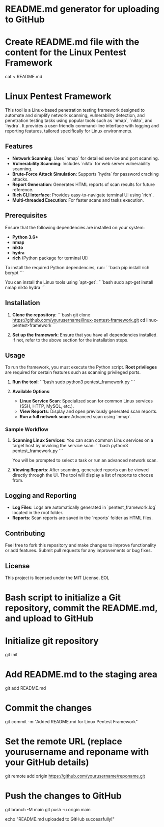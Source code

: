 # README.md generator for uploading to GitHub

# Create README.md file with the content for the Linux Pentest Framework

cat <<EOL > README.md
# Linux Pentest Framework

This tool is a Linux-based penetration testing framework designed to automate and simplify network scanning, vulnerability detection, and penetration testing tasks using popular tools such as \`nmap\`, \`nikto\`, and \`hydra\`. It provides a user-friendly command-line interface with logging and reporting features, tailored specifically for Linux environments.

## Features

- **Network Scanning**: Uses \`nmap\` for detailed service and port scanning.
- **Vulnerability Scanning**: Includes \`nikto\` for web server vulnerability scanning.
- **Brute-Force Attack Simulation**: Supports \`hydra\` for password cracking attacks.
- **Report Generation**: Generates HTML reports of scan results for future reference.
- **Rich CLI Interface**: Provides easy-to-navigate terminal UI using \`rich\`.
- **Multi-threaded Execution**: For faster scans and tasks execution.

## Prerequisites

Ensure that the following dependencies are installed on your system:

- **Python 3.6+**
- **nmap**
- **nikto**
- **hydra**
- **rich** (Python package for terminal UI)

To install the required Python dependencies, run:
\`\`\`bash
pip install rich bcrypt
\`\`\`

You can install the Linux tools using \`apt-get\`:
\`\`\`bash
sudo apt-get install nmap nikto hydra
\`\`\`

## Installation

1. **Clone the repository**:
   \`\`\`bash
   git clone https://github.com/yourusername/linux-pentest-framework.git
   cd linux-pentest-framework
   \`\`\`

2. **Set up the framework**:
   Ensure that you have all dependencies installed. If not, refer to the above section for the installation steps.

## Usage

To run the framework, you must execute the Python script. **Root privileges** are required for certain features such as scanning privileged ports.

1. **Run the tool**:
   \`\`\`bash
   sudo python3 pentest_framework.py
   \`\`\`

2. **Available Options**:
   - **Linux Service Scan**: Specialized scan for common Linux services (SSH, HTTP, MySQL, etc.).
   - **View Reports**: Display and open previously generated scan reports.
   - **Run a full network scan**: Advanced scan using \`nmap\`.

### Sample Workflow

1. **Scanning Linux Services**:
   You can scan common Linux services on a target host by invoking the service scan:
   \`\`\`bash
   python3 pentest_framework.py
   \`\`\`

   You will be prompted to select a task or run an advanced network scan.

2. **Viewing Reports**:
   After scanning, generated reports can be viewed directly through the UI. The tool will display a list of reports to choose from.

## Logging and Reporting

- **Log Files**: Logs are automatically generated in \`pentest_framework.log\` located in the root folder.
- **Reports**: Scan reports are saved in the \`reports\` folder as HTML files.

## Contributing

Feel free to fork this repository and make changes to improve functionality or add features. Submit pull requests for any improvements or bug fixes.

## License

This project is licensed under the MIT License.
EOL

# Bash script to initialize a Git repository, commit the README.md, and upload to GitHub

# Initialize git repository
git init

# Add README.md to the staging area
git add README.md

# Commit the changes
git commit -m "Added README.md for Linux Pentest Framework"

# Set the remote URL (replace yourusername and reponame with your GitHub details)
git remote add origin https://github.com/yourusername/reponame.git

# Push the changes to GitHub
git branch -M main
git push -u origin main

echo "README.md uploaded to GitHub successfully!"
